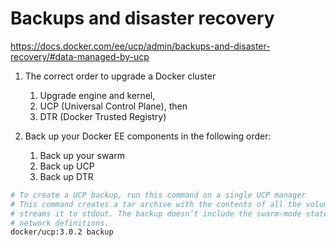 # Backups and disaster recovery

https://docs.docker.com/ee/ucp/admin/backups-and-disaster-recovery/#data-managed-by-ucp

1. The correct order to upgrade a Docker cluster
   1. Upgrade engine and kernel,
   1. UCP (Universal Control Plane), then
   1. DTR (Docker Trusted Registry)

1. Back up your Docker EE components in the following order:
   1. Back up your swarm
   1. Back up UCP
   1. Back up DTR

```bash
# To create a UCP backup, run this command on a single UCP manager
# This command creates a tar archive with the contents of all the volumes used by UCP to persist data and
# streams it to stdout. The backup doesn’t include the swarm-mode state, like service definitions and overlay
# network definitions.
docker/ucp:3.0.2 backup
```
